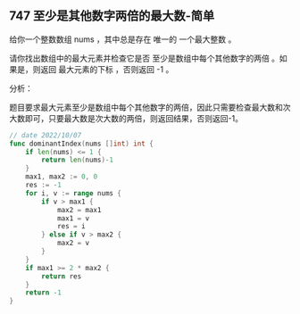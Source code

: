 ## 747 至少是其他数字两倍的最大数-简单

给你一个整数数组 nums ，其中总是存在 唯一的 一个最大整数 。

请你找出数组中的最大元素并检查它是否 至少是数组中每个其他数字的两倍 。如果是，则返回 最大元素的下标 ，否则返回 -1 。



分析：

题目要求最大元素至少是数组中每个其他数字的两倍，因此只需要检查最大数和次大数即可，只要最大数是次大数的两倍，则返回结果，否则返回-1。

```go
// date 2022/10/07
func dominantIndex(nums []int) int {
    if len(nums) <= 1 {
        return len(nums)-1
    }
    max1, max2 := 0, 0
    res := -1
    for i, v := range nums {
        if v > max1 {
            max2 = max1
            max1 = v
            res = i
        } else if v > max2 {
            max2 = v
        }
    }
    if max1 >= 2 * max2 {
        return res
    }
    return -1
}
```

